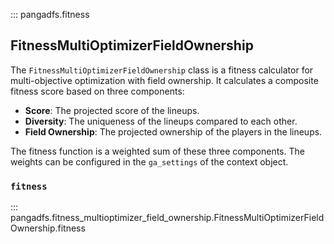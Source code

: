 ::: pangadfs.fitness

## FitnessMultiOptimizerFieldOwnership

The `FitnessMultiOptimizerFieldOwnership` class is a fitness calculator for multi-objective optimization with field ownership. It calculates a composite fitness score based on three components:
-   **Score**: The projected score of the lineups.
-   **Diversity**: The uniqueness of the lineups compared to each other.
-   **Field Ownership**: The projected ownership of the players in the lineups.

The fitness function is a weighted sum of these three components. The weights can be configured in the `ga_settings` of the context object.

### `fitness`

::: pangadfs.fitness_multioptimizer_field_ownership.FitnessMultiOptimizerFieldOwnership.fitness
